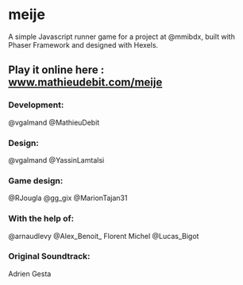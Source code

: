 # meije

A simple Javascript runner game for a project at @mmibdx, built with Phaser Framework and designed with Hexels.

## Play it online here : www.mathieudebit.com/meije

### Development: 
@vgalmand 
@MathieuDebit

### Design: 
@vgalmand 
@YassinLamtalsi

### Game design:
@RJougla
@gg_gix
@MarionTajan31

### With the help of:
@arnaudlevy 
@Alex_Benoit_ 
Florent Michel
@Lucas_Bigot 

### Original Soundtrack:
Adrien Gesta
